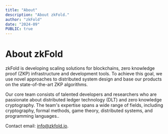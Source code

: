 ```yaml
---
title: "About"
description: "About zkFold."
author: "zkFold"
date: "2024-09"
PUBLIC: true
---
```


# About zkFold

zkFold is developing scaling solutions for blockchains, zero knowledge proof (ZKP) infrastructure and development tools. To achieve this goal, we use novel approaches to distributed system design and base our products on the state-of-the-art ZKP algorithms.

Our core team consists of talented developers and researchers who are passionate about distributed ledger technology (DLT) and zero knowledge cryptography. The team's expertise spans a wide range of fields, including cryptography, formal methods, game theory, distributed systems, and programming languages..

Contact email: <info@zkfold.io>.